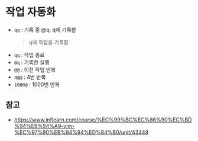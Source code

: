 # 작업 자동화

- `qq` : 기록 중 @q, q에 기록함
  > q에 작업을 기록함
- `qq` : 작업 종료
- `@q` : 기록한 실행
- `@@` : 이전 작업 반복
- `4@@` : 4번 반복
- `1000@` : 1000번 반복

## 참고

- https://www.inflearn.com/course/%EC%99%BC%EC%86%90%EC%BD%94%EB%94%A9-vim-%EC%97%90%EB%94%94%ED%84%B0/unit/43449
